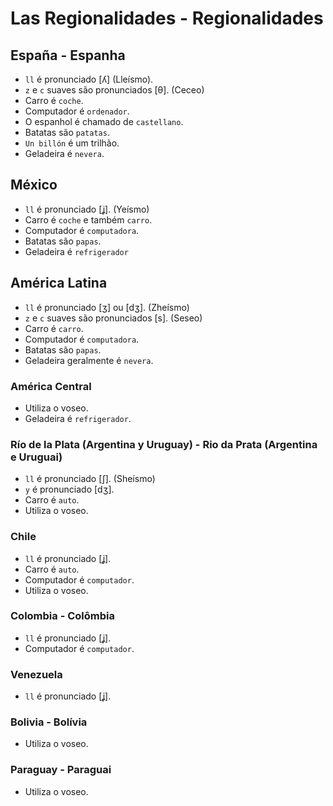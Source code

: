 # Las Regionalidades - Regionalidades

## España - Espanha

-   `ll` é pronunciado [ʎ] (Lleísmo).
-   `z` e `c` suaves são pronunciados [θ]. (Ceceo)
-   Carro é `coche`.
-   Computador é `ordenador`.
-   O espanhol é chamado de `castellano`.
-   Batatas são `patatas`.
-   `Un billón` é um trilhão.
-   Geladeira é `nevera`.

## México

-   `ll` é pronunciado [ʝ]. (Yeísmo)
-   Carro é `coche` e também `carro`.
-   Computador é `computadora`.
-   Batatas são `papas`.
-   Geladeira é `refrigerador`

## América Latina

-   `ll` é pronunciado [ʒ] ou [dʒ]. (Zheísmo)
-   `z` e `c` suaves são pronunciados [s]. (Seseo)
-   Carro é `carro`.
-   Computador é `computadora`.
-   Batatas são `papas`.
-   Geladeira geralmente é `nevera`.

### América Central

-   Utiliza o voseo.
-   Geladeira é `refrigerador`.

### Río de la Plata (Argentina y Uruguay) - Rio da Prata (Argentina e Uruguai)

-   `ll` é pronunciado [ʃ]. (Sheísmo)
-   `y` é pronunciado [dʒ].
-   Carro é `auto`.
-   Utiliza o voseo.

### Chile

-   `ll` é pronunciado [ʝ].
-   Carro é `auto`.
-   Computador é `computador`.
-   Utiliza o voseo.

### Colombia - Colômbia

-   `ll` é pronunciado [ʝ].
-   Computador é `computador`.

### Venezuela

-   `ll` é pronunciado [ʝ].

### Bolivia - Bolívia

-   Utiliza o voseo.

### Paraguay - Paraguai

-   Utiliza o voseo.

